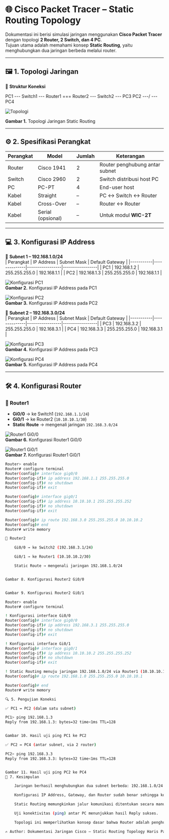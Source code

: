 # 🌐 Cisco Packet Tracer – Static Routing Topology  

Dokumentasi ini berisi simulasi jaringan menggunakan **Cisco Packet Tracer** dengan topologi **2 Router, 2 Switch, dan 4 PC**.  
Tujuan utama adalah memahami konsep **Static Routing**, yaitu menghubungkan dua jaringan berbeda melalui router.  

---

## 🖼️ 1. Topologi Jaringan  

📌 **Struktur Koneksi**  

PC1 --- Switch1 --- Router1 === Router2 --- Switch2 --- PC3
PC2 ---/ --- PC4


![Topologi](images/image1.png)  

**Gambar 1.** Topologi Jaringan Static Routing  

---

## ⚙️ 2. Spesifikasi Perangkat  

| Perangkat | Model       | Jumlah | Keterangan                      |
|-----------|-------------|--------|---------------------------------|
| Router    | Cisco 1941  | 2      | Router penghubung antar subnet  |
| Switch    | Cisco 2960  | 2      | Switch distribusi host PC       |
| PC        | PC-PT       | 4      | End-user host                   |
| Kabel     | Straight    | –      | PC ↔ Switch ↔ Router            |
| Kabel     | Cross-Over  | –      | Router ↔ Router                 |
| Kabel     | Serial (opsional) | – | Untuk modul **WIC-2T**         |

---

## 💻 3. Konfigurasi IP Address  

📍 **Subnet 1 – 192.168.1.0/24**  
| Perangkat | IP Address   | Subnet Mask     | Default Gateway |
|-----------|--------------|-----------------|-----------------|
| PC1       | 192.168.1.2  | 255.255.255.0   | 192.168.1.1     |
| PC2       | 192.168.1.3  | 255.255.255.0   | 192.168.1.1     |

![Konfigurasi PC1](images/image2.png)  
**Gambar 2.** Konfigurasi IP Address pada PC1  

![Konfigurasi PC2](images/image3.png)  
**Gambar 3.** Konfigurasi IP Address pada PC2  

📍 **Subnet 2 – 192.168.3.0/24**  
| Perangkat | IP Address   | Subnet Mask     | Default Gateway |
|-----------|--------------|-----------------|-----------------|
| PC3       | 192.168.3.2  | 255.255.255.0   | 192.168.3.1     |
| PC4       | 192.168.3.3  | 255.255.255.0   | 192.168.3.1     |

![Konfigurasi PC3](images/image4.png)  
**Gambar 4.** Konfigurasi IP Address pada PC3  

![Konfigurasi PC4](images/image5.png)  
**Gambar 5.** Konfigurasi IP Address pada PC4  

---

## 🛠️ 4. Konfigurasi Router  

### 📡 Router1  
- **Gi0/0** → ke Switch1 (`192.168.1.1/24`)  
- **Gi0/1** → ke Router2 (`10.10.10.1/30`)  
- **Static Route** → mengenali jaringan `192.168.3.0/24`  

![Router1 Gi0/0](images/image6.png)  
**Gambar 6.** Konfigurasi Router1 Gi0/0  

![Router1 Gi0/1](images/image7.png)  
**Gambar 7.** Konfigurasi Router1 Gi0/1  

```bash
Router> enable
Router# configure terminal
Router(config)# interface gig0/0
Router(config-if)# ip address 192.168.1.1 255.255.255.0
Router(config-if)# no shutdown
Router(config-if)# exit

Router(config)# interface gig0/1
Router(config-if)# ip address 10.10.10.1 255.255.255.252
Router(config-if)# no shutdown
Router(config-if)# exit

Router(config)# ip route 192.168.3.0 255.255.255.0 10.10.10.2
Router(config)# end
Router# write memory

📡 Router2

    Gi0/0 → ke Switch2 (192.168.3.1/24)

    Gi0/1 → ke Router1 (10.10.10.2/30)

    Static Route → mengenali jaringan 192.168.1.0/24


Gambar 8. Konfigurasi Router2 Gi0/0


Gambar 9. Konfigurasi Router2 Gi0/1

Router> enable
Router# configure terminal

! Konfigurasi interface Gi0/0
Router(config)# interface gig0/0
Router(config-if)# ip address 192.168.3.1 255.255.255.0
Router(config-if)# no shutdown
Router(config-if)# exit

! Konfigurasi interface Gi0/1
Router(config)# interface gig0/1
Router(config-if)# ip address 10.10.10.2 255.255.255.252
Router(config-if)# no shutdown
Router(config-if)# exit

! Static Routing menuju jaringan 192.168.1.0/24 via Router1 (10.10.10.1)
Router(config)# ip route 192.168.1.0 255.255.255.0 10.10.10.1

Router(config)# end
Router# write memory

🔍 5. Pengujian Koneksi

✅ PC1 ↔ PC2 (dalam satu subnet)

PC1> ping 192.168.1.3
Reply from 192.168.1.3: bytes=32 time<1ms TTL=128


Gambar 10. Hasil uji ping PC1 ke PC2

✅ PC2 ↔ PC4 (antar subnet, via 2 router)

PC2> ping 192.168.3.3
Reply from 192.168.3.3: bytes=32 time<1ms TTL=128


Gambar 11. Hasil uji ping PC2 ke PC4
📌 7. Kesimpulan

    Jaringan berhasil menghubungkan dua subnet berbeda: 192.168.1.0/24 dan 192.168.3.0/24.

    Konfigurasi IP Address, Gateway, dan Router sudah benar sehingga komunikasi antar host berjalan.

    Static Routing memungkinkan jalur komunikasi ditentukan secara manual, sederhana, dan stabil.

    Uji konektivitas (ping) antar PC menunjukkan hasil Reply sukses.

    Topologi ini memperlihatkan konsep dasar bahwa Router adalah penghubung utama antar jaringan berbeda.

✍️ Author: Dokumentasi Jaringan Cisco – Static Routing Topology Haris Pambudi
